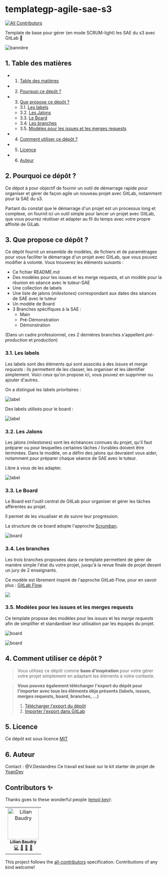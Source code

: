# templategp-agile-sae-s3
<!-- ALL-CONTRIBUTORS-BADGE:START - Do not remove or modify this section -->
[![All Contributors](https://img.shields.io/badge/all_contributors-1-orange.svg?style=flat-square)](#contributors-)
<!-- ALL-CONTRIBUTORS-BADGE:END -->

Template de base pour gérer (en mode SCRUM-light) les SAE du s3 avec GitLab 🦊

![bannière](.ressources/SAE-s3-logo-bleu.png)

##  1. <a name='Tabledesmatires'></a> Table des matières
<!-- vscode-markdown-toc -->
* 1. [ Table des matières](#Tabledesmatires)
* 2. [Pourquoi ce dépôt ?](#Pourquoicedpt)
* 3. [Que propose ce dépôt ?](#Queproposecedpt)
	* 3.1. [Les labels](#Leslabels)
	* 3.2. [Les Jalons](#Lesjalons)
	* 3.3. [Le Board](#LeBoard)
	* 3.4. [Les branches](#Lesbranches)
	* 3.5. [Modèles pour les issues et les merges requests](#Modlespourlesissuesetlesmergesrequests)
* 4. [Comment utiliser ce dépôt ?](#Commentutilisercedpt)
* 5. [Licence](#Licence)
* 6. [Auteur](#Auteur)

<!-- vscode-markdown-toc-config
	numbering=true
	autoSave=true
	/vscode-markdown-toc-config -->
<!-- /vscode-markdown-toc -->

##  2. <a name='Pourquoicedpt'></a>Pourquoi ce dépôt ?

Ce dépot à pour objectif de fournir un outil de démarrage rapide pour organiser et gérer de façon agile un nouveau projet avec GitLab, notamment pour la SAE du s3.

Partant du constat que le démarrage d'un projet est un processus long et complexe, on fournit ici un outil simple pour lancer un projet avec GitLab, que vous pourrez réutiiser et adapter au fil du temps avec votre propre affinité de GiLab.

##  3. <a name='Queproposecedpt'></a>Que propose ce dépôt ?

Ce dépôt fournit un ensemble de modèles, de fichiers et de paramétrages pour vous faciliter le démarrage d'un projet avec GitLab, que vous pouvez modifier à volonté.
Vous trouverez les éléments suivants :

-   Ce fichier README.md
-   Des modèles pour les issues et les merge requests, et un modèle pour la réunion en séance avec le tuteur-SAE 
-   Une collection de labels
-   Une liste de jalons (_milestones_) correspondant aux dates des séances de SAE avec le tuteur
-   Un modèle de Board
-   3 Branches spécifiques à la SAE :
    -   Main
    -   Pré-Démonstration
    -   Démonstration

(Dans un cadre professionnel, ces 2 dernières branches s'appellent _pré-production_ et _production_)

###  3.1. <a name='Leslabels'></a>Les labels

Les labels sont des éléments qui sont associés à des _issues_ et _merge requests_ : ils permettent de les classer, les organiser et les identifier simplement. Voici ceux qu'on propose ici, vous pouvez en supprimer ou ajouter d'autres.

On a distingué les labels prioritaires :

![label](.ressources/labels.png)

Des labels utilisés pour le board :

![label](.ressources/labels2.png)

###  3.2. <a name='Lesjalons'></a>Les Jalons

Les jalons (milestones) sont les échéances connues du projet, qu'il faut préparer ou pour lesquelles certaines tâches / livrables doivent être terminées.
Dans le modèle, on a défini des jalons qui devraient vous aider, notamment pour préparer chaque séance de SAE avec le tuteur.

Libre à vous de les adapter.

![label](.ressources/jalons.png)

###  3.3. <a name='LeBoard'></a>Le Board

Le Board est l'outil central de GitLab pour organiser et gérer les tâches afférentes au projet.

Il permet de les visualiser et de suivre leur progression.

La structure de ce board adopte l'approche [Scrumban](https://asana.com/fr/resources/scrumban).

![board](.ressources/theBoard.png)

###  3.4. <a name='Lesbranches'></a>Les branches

Les trois branches proposées dans ce template permettent de gérer de manière simple l'état du votre projet, jusqu'à la revue finale de projet devant un jury de 2 enseignants.

Ce modèle est librement inspiré de l'approche GitLab Flow, pour en savoir plus : [GitLab Flow](https://www.youtube.com/watch?v=ZJuUz5jWb44).

![](.ressources/branches.png)

###  3.5. <a name='Modlespourlesissuesetlesmergesrequests'></a>Modèles pour les issues et les merges requests

Ce template propose des modèles pour les _issues_ et les _merge requests_ afin de simplifier et standardiser leur utilisation par les équipes du projet.

![board](.ressources/issues.png)

![board](.ressources/mr.png)

##  4. <a name='Commentutilisercedpt'></a>Comment utiliser ce dépôt ?

> Vous utilisez ce dépôt comme **base d'inspiration** pour votre gérer votre projet simplement en adaptant les éléments à votre contexte.

> **Vous pouvez également télécharger l'export du dépôt pour l'importer avec tous les éléments dèja présents (labels, issues, merges requests, board, branches, ...)**
> 1. [Télécharger l'export du dépôt](.ressources/export.tar.gz)
> 2. [Importer l'export dans GitLab](https://docs.gitlab.com/ee/user/project/settings/import_export.html#import-a-project-and-its-data)

##  5. <a name='Licence'></a>Licence

Ce dépôt est sous licence [MIT](LICENSE)

##  6. <a name='Auteur'></a>Auteur
Contact : @V.Deslandres
Ce travail est basé sur le kit starter de projet de [YoanDev](https://yoandev.co)

## Contributors ✨

Thanks goes to these wonderful people ([emoji key](https://allcontributors.org/docs/en/emoji-key)):

<!-- ALL-CONTRIBUTORS-LIST:START - Do not remove or modify this section -->
<!-- prettier-ignore-start -->
<!-- markdownlint-disable -->
<table>
  <tbody>
    <tr>
      <td align="center"><a href="https://github.com/Irophin"><img src="https://avatars.githubusercontent.com/u/62310861?v=4?s=100" width="100px;" alt="Lilian Baudry"/><br /><sub><b>Lilian Baudry</b></sub></a><br /><a href="https://github.com/LukaMrt/Parraindex/commits?author=Irophin" title="Code">💻</a> <a href="#ideas-Irophin" title="Ideas, Planning, & Feedback">🤔</a> <a href="#design-Irophin" title="Design">🎨</a> <a href="https://github.com/LukaMrt/Parraindex/pulls?q=is%3Apr+reviewed-by%3AIrophin" title="Reviewed Pull Requests">👀</a></td>
    </tr>
  </tbody>
</table>

<!-- markdownlint-restore -->
<!-- prettier-ignore-end -->

<!-- ALL-CONTRIBUTORS-LIST:END -->

This project follows the [all-contributors](https://github.com/all-contributors/all-contributors) specification. Contributions of any kind welcome!